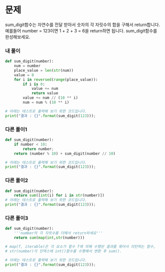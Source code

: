 # 문제
sum_digit함수는 자연수를 전달 받아서 숫자의 각 자릿수의 합을 구해서 return합니다.
예를들어 number = 123이면 1 + 2 + 3 = 6을 return하면 됩니다.
sum_digit함수를 완성해보세요.

### 내 풀이

```python
def sum_digit(number):
    num = number
    place_value = len(str(num))
    value = 0
    for i in reversed(range(place_value)):
        if i is 0:
            value += num
            return value
        value += num // (10 ** i)
        num = num % (10 ** i)

# 아래는 테스트로 출력해 보기 위한 코드입니다.
print("결과 : {}".format(sum_digit(123)));
```

### 다른 풀이1
```python
def sum_digit(number):
    if number < 10:
        return number;
    return (number % 10) + sum_digit(number // 10) 

# 아래는 테스트로 출력해 보기 위한 코드입니다.
print("결과 : {}".format(sum_digit(123)));
```

### 다른 풀이2
```python
def sum_digit(number):
    return sum([int(i) for i in str(number)])
# 아래는 테스트로 출력해 보기 위한 코드입니다.
print("결과 : {}".format(sum_digit(123)));
```

### 다른 풀이3
```python
def sum_digit(number):
    '''number의 각 자릿수를 더해서 return하세요'''
    return sum(map(int,str(number)))

# map(f, iterable)은 각 요소가 함수 f에 의해 수행된 결과를 묶어서 리턴하는 함수, 
# str(number)각 인덱스에 int()함수를 수행해서 변환 후 sum().

# 아래는 테스트로 출력해 보기 위한 코드입니다.
print("결과 : {}".format(sum_digit(123)));
```
